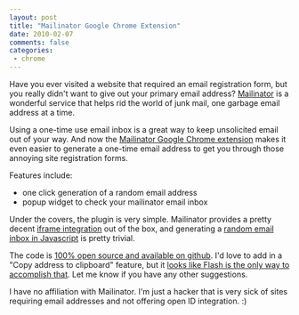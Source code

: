 ```yaml
---
layout: post
title: "Mailinator Google Chrome Extension"
date: 2010-02-07
comments: false
categories:
 - chrome
---
```



   
   
Have you ever visited a website that required an email registration form, but you really didn't want to give out your primary email address? [Mailinator](http://www.mailinator.com/) is a wonderful service that helps rid the world of junk mail, one garbage email address at a time.
   
   
Using a one-time use email inbox is a great way to keep unsolicited email out of your way. And now the [Mailinator Google Chrome extension](https://chrome.google.com/extensions/detail/bcnflfkionidoobcineimfoollmbalbp) makes it even easier to generate a one-time email address to get you through those annoying site registration forms.
   
   
Features include:
   
   
  - one click generation of a random email address
  - popup widget to check your mailinator email inbox

   

   
   
Under the covers, the plugin is very simple. Mailinator provides a pretty decent [iframe integration](http://www.mailinator.com/widgetmaker.jsp) out of the box, and generating a [random email inbox in Javascript](http://www.broofa.com/Tools/Math.uuid.js) is pretty trivial.
   
   
The code is [100% open source and available on github](http://github.com/wireframe/mailinator-chrome-extension). I'd love to add in a "Copy address to clipboard" feature, but it [looks like Flash is the only way to accomplish that](http://stackoverflow.com/questions/127040/put-text-on-the-clipboard-with-firefox-safari-and-chrome). Let me know if you have any other suggestions.
   
   
I have no affiliation with Mailinator. I'm just a hacker that is very sick of sites requiring email addresses and not offering open ID integration. :)
